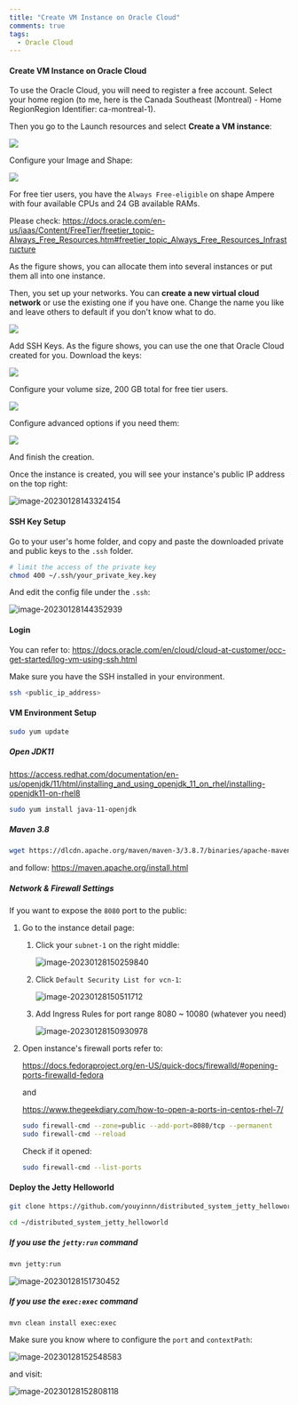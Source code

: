 ```yaml
---
title: "Create VM Instance on Oracle Cloud"
comments: true
tags:
  - Oracle Cloud
---
```


#### Create VM Instance on Oracle Cloud

To use the Oracle Cloud, you will need to register a free account.
Select your home region (to me, here is the Canada Southeast (Montreal) - Home RegionRegion Identifier: ca-montreal-1).

Then you go to the Launch resources and select **Create a VM instance**:

![](../../img/launch.png)

Configure your Image and Shape:

![](../../img/shape.png)

For free tier users, you have the `Always Free-eligible` on shape Ampere with four available CPUs and 24 GB available RAMs.

Please check: https://docs.oracle.com/en-us/iaas/Content/FreeTier/freetier_topic-Always_Free_Resources.htm#freetier_topic_Always_Free_Resources_Infrastructure

As the figure shows, you can allocate them into several instances or put them all into one instance.

Then, you set up your networks. You can **create a new virtual cloud network** or use the existing one if you have one. Change the name you like and leave others to default if you don't know what to do.

![](../../img/network.png)

Add SSH Keys. As the figure shows, you can use the one that Oracle Cloud created for you.
Download the keys:

![](../../img/ssh.png)

Configure your volume size, 200 GB total for free tier users.

![](../../img/bootvolume.png)

Configure advanced options if you need them:

![](../../img/adv-options.png)

And finish the creation.

Once the instance is created, you will see your instance's public IP address on the top right:

![image-20230128143324154](../../img/instance-details.png)

#### SSH Key Setup

Go to your user's home folder, and copy and paste the downloaded private and public keys to the `.ssh` folder.

```bash
# limit the access of the private key
chmod 400 ~/.ssh/your_private_key.key
```

And edit the config file under the `.ssh`:

![image-20230128144352939](../../img/ssh-conf.png)

#### Login

You can refer to: https://docs.oracle.com/en/cloud/cloud-at-customer/occ-get-started/log-vm-using-ssh.html

Make sure you have the SSH installed in your environment.

```bash
ssh <public_ip_address>
```

#### VM Environment Setup

```bash
sudo yum update
```

##### Open JDK11

https://access.redhat.com/documentation/en-us/openjdk/11/html/installing_and_using_openjdk_11_on_rhel/installing-openjdk11-on-rhel8

```bash
sudo yum install java-11-openjdk
```

##### Maven 3.8

```bash
wget https://dlcdn.apache.org/maven/maven-3/3.8.7/binaries/apache-maven-3.8.7-bin.tar.gz
```

and follow: https://maven.apache.org/install.html

##### Network & Firewall Settings

If you want to expose the `8080` port to the public:

1. Go to the instance detail page:

   1. Click your `subnet-1` on the right middle:

      ![image-20230128150259840](../../img/subnet.png)

   2. Click `Default Security List for vcn-1`:

      ![image-20230128150511712](../../img/vcn-list.png)

   3. Add Ingress Rules for port range 8080 ~ 10080 (whatever you need)

      ![image-20230128150930978](../../img/port.png)

2. Open instance's firewall ports refer to:

   https://docs.fedoraproject.org/en-US/quick-docs/firewalld/#opening-ports-firewalld-fedora

   and

   https://www.thegeekdiary.com/how-to-open-a-ports-in-centos-rhel-7/

   ```bash
   sudo firewall-cmd --zone=public --add-port=8080/tcp --permanent
   sudo firewall-cmd --reload
   ```

   Check if it opened:

   ```bash
   sudo firewall-cmd --list-ports
   ```

#### Deploy the Jetty Helloworld

```bash
git clone https://github.com/youyinnn/distributed_system_jetty_helloworld.git
```

```bash
cd ~/distributed_system_jetty_helloworld
```

##### If you use the `jetty:run` command

```bash
mvn jetty:run
```

![image-20230128151730452](../../img/jettyrun.png)

##### If you use the `exec:exec` command

```bash
mvn clean install exec:exec
```

Make sure you know where to configure the `port` and `contextPath`:

![image-20230128152548583](../../img/jetty-code-conf.png)

and visit:

![image-20230128152808118](../../img/visit2.png)
